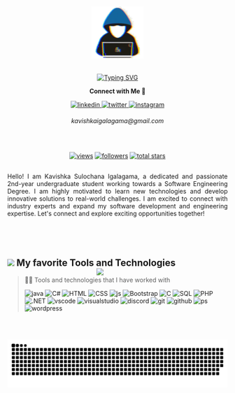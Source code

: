 
<div align="center"><img src = "https://github.com/0xAbdulKhalid/0xAbdulKhalid/raw/main/assets/mdImages/about_me.gif" width = 120px></div>
<br>
<p align="center">
  <!-- Typing SVG by DenverCoder1 - https://github.com/DenverCoder1/readme-typing-svg -->
  <a href="https://git.io/typing-svg"><a href="https://git.io/typing-svg"><img src="https://readme-typing-svg.demolab.com?font=Fira+Code&size=30&pause=1000&color=F78029&center=true&vCenter=true&random=false&width=435&lines=%3E+Hello+World+!;I'm+Kavishka+Sulochana;SE+Undergraduate;Always+Learning+!" alt="Typing SVG" /></a></a></a></a></a></a>

  <p align="center"><b>Connect with Me 🤝</b></p>
  <p align="center">
        <a href="https://www.linkedin.com/in/kavishka-sulochana/">
          <img src="https://user-images.githubusercontent.com/88904952/234979284-68c11d7f-1acc-4f0c-ac78-044e1037d7b0.png" alt="linkedin" height="50" width="50" />
        </a>
        <a href="https://x.com/ksigalagama/">
          <img src="https://user-images.githubusercontent.com/88904952/234980676-61bfb021-ecc8-48f7-88e6-34c1b06c4a58.png" alt="twitter" height="50" width="50" />
        </a>
        <a href="https://www.instagram.com/kavishka_sulochana//">
          <img src="https://user-images.githubusercontent.com/88904952/234981169-2dd1e58f-4b7e-468c-8213-034ba62156c3.png" alt="instagram" height="50" width="50" />
        </a>
      <div align="center">
        <h6>kavishkaigalagama@gmail.com</h6>
      </div>
  </p>

<br>

<p align="center">
  <a href="https://github.com/rom4nz/Simple-View-Counter">
    <img alt="views" title="GitHub profile views" src="https://komarev.com/ghpvc/?username=rom4nz&label=PROFILE+VIEWS&style=for-the-badge&color=red"/></a>
  <a href="https://github.com/rom4nz?tab=followers">
    <img alt="followers" title="Follow me on Github" src="https://custom-icon-badges.demolab.com/github/followers/rom4nz?color=236ad3&labelColor=1155ba&style=for-the-badge&logo=person-add&label=Followers&logoColor=white"/></a>
  <a href="https://github.com/rom4nz?tab=repositories&sort=stargazers">
    <img alt="total stars" title="Total stars on GitHub" src="https://custom-icon-badges.demolab.com/github/stars/rom4nz?color=ffd700&style=for-the-badge&labelColor=ffd700&logo=star"/></a>
</p>

##

<p align="justify">
  Hello! I am Kavishka Sulochana Igalagama, a dedicated and passionate 2nd-year undergraduate student working towards a Software Engineering Degree. I am highly motivated to learn new technologies and develop innovative solutions to real-world challenges. I am excited to connect with industry experts and expand my software development and engineering expertise. Let's connect and explore exciting opportunities together!
</p>

##

<br><br>

## <img src="https://media2.giphy.com/media/QssGEmpkyEOhBCb7e1/giphy.gif?cid=ecf05e47a0n3gi1bfqntqmob8g9aid1oyj2wr3ds3mg700bl&rid=giphy.gif" width ="25"> My favorite Tools and Technologies <picture> <img align="right" src="https://github.com/7oSkaaa/7oSkaaa/blob/main/Images/Right_Side.gif?raw=true" width = 300px></picture>
  > 👨‍💻 Tools and technologies that I have worked with
    <p align="left">
      <a><img src="https://skillicons.dev/icons?i=java" width="48" height="48" alt="java" /></a>
      <a><img src="https://skillicons.dev/icons?i=cs" width="48" height="48" alt="C#" /></a>
      <a><img src="https://skillicons.dev/icons?i=html" width="48" height="48" alt="HTML" /></a>
      <a><img src="https://skillicons.dev/icons?i=css" width="48" height="48" alt="CSS" /></a>
      <a><img src="https://skillicons.dev/icons?i=js" width="48" height="48" alt="js" /></a>
      <a><img src="https://skillicons.dev/icons?i=bootstrap" width="48" height="48" alt="Bootstrap" /></a>
      <a><img src="https://skillicons.dev/icons?i=c" width="48" height="48" alt="C" /></a>
      <a><img src="https://skillicons.dev/icons?i=mysql" width="48" height="48" alt="SQL" /></a>
      <a><img src="https://skillicons.dev/icons?i=php" width="48" height="48" alt="PHP" /></a>
      <a><img src="https://skillicons.dev/icons?i=dotnet" width="48" height="48" alt=".NET" /></a>
      <a><img src="https://skillicons.dev/icons?i=vscode" width="48" height="48" alt="vscode" /></a>
      <a><img src="https://skillicons.dev/icons?i=visualstudio" width="48" height="48" alt="visualstudio" /></a>
      <a><img src="https://skillicons.dev/icons?i=discord" width="48" height="48" alt="discord" /></a>
      <a><img src="https://skillicons.dev/icons?i=git" width="48" height="48" alt="git" /></a>
      <a><img src="https://skillicons.dev/icons?i=github" width="48" height="48" alt="github" /></a>
      <a><img src="https://skillicons.dev/icons?i=ps" width="48" height="48" alt="ps" /></a>
      <a><img src="https://skillicons.dev/icons?i=wordpress" width="48" height="48" alt="wordpress" /></a>
    </p>
    
##

<br>

<br>
<!--- snake -->
<div align="center">
  <img  src="https://github.com/1999AZZAR/1999AZZAR/blob/readme/resources/img/grid-snake.svg"
       alt="snake" /></a>
</div>
